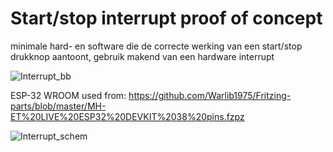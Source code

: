 # Start/stop interrupt proof of concept
minimale hard- en software die de correcte werking van een start/stop drukknop aantoont, gebruik makend van een hardware interrupt

![Interrupt_bb](https://github.com/Mouse703/Linefollower/assets/76005221/9a3cdfb2-578d-44c8-a7b9-c41503f7995b)


ESP-32 WROOM used from:
https://github.com/Warlib1975/Fritzing-parts/blob/master/MH-ET%20LIVE%20ESP32%20DEVKIT%2038%20pins.fzpz


![Interrupt_schem](https://github.com/Mouse703/Linefollower/assets/76005221/870d4082-012f-420f-90ba-1d4dd801e0a3)
